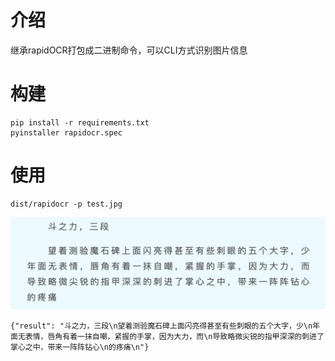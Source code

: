 # 介绍
继承rapidOCR打包成二进制命令，可以CLI方式识别图片信息

# 构建

```shell
pip install -r requirements.txt
pyinstaller rapidocr.spec
```

# 使用
```shell
dist/rapidocr -p test.jpg
```
![img.png](test.png)

```text
{"result": "斗之力，三段\n望着测验魔石碑上面闪亮得甚至有些刺眼的五个大字，少\n年面无表情，唇角有着一抹自嘲，紧握的手掌，因为大力，而\n导致略微尖锐的指甲深深的刺进了掌心之中，带来一阵阵钻心\n的疼痛\n"}
```
